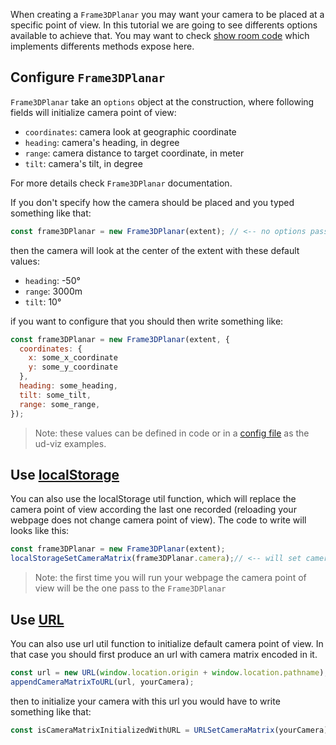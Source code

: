 When creating a `Frame3DPlanar` you may want your camera to be placed at a specific point of view. In this tutorial we are going to see differents options available to achieve that. You may want to check [show room code](../../../examples/assets/js/ShowRoom.js) which implements differents methods expose here.

## Configure `Frame3DPlanar`

`Frame3DPlanar` take an `options` object at the construction, where following fields will initialize camera point of view:

 * `coordinates`: camera look at geographic coordinate
 * `heading`: camera's heading, in degree
 * `range`: camera distance to target coordinate, in meter
 * `tilt`: camera's tilt, in degree

For more details check `Frame3DPlanar` documentation.

If you don't specify how the camera should be placed and you typed something like that:

```js
const frame3DPlanar = new Frame3DPlanar(extent); // <-- no options passed
```

then the camera will look at the center of the extent with these default values:
 * `heading`: -50°
 * `range`: 3000m
 * `tilt`: 10°

if you want to configure that you should then write something like:

```js
const frame3DPlanar = new Frame3DPlanar(extent, {
  coordinates: {
    x: some_x_coordinate
    y: some_y_coordinate
  },
  heading: some_heading,
  tilt: some_tilt,
  range: some_range,
});
```

> Note: these values can be defined in code or in a [config file](../../../examples/assets/config/frame3D_planars.json) as the ud-viz examples.

## Use [localStorage](https://developer.mozilla.org/fr/docs/Web/API/Window/localStorage)

You can also use the localStorage util function, which will replace the camera point of view according the last one recorded (reloading your webpage does not change camera point of view). The code to write will looks like this:

```js
const frame3DPlanar = new Frame3DPlanar(extent);
localStorageSetCameraMatrix(frame3DPlanar.camera);// <-- will set camera point of view with the last point of view recorded
```
>Note: the first time you will run your webpage the camera point of view will be the one pass to the `Frame3DPlanar`

## Use [URL](https://developer.mozilla.org/en-US/docs/Web/API/URL)

You can also use url util function to initialize default camera point of view. In that case you should first produce an url with camera matrix encoded in it.

```js
const url = new URL(window.location.origin + window.location.pathname);
appendCameraMatrixToURL(url, yourCamera);
```

then to initialize your camera with this url you would have to write something like that:

```js
const isCameraMatrixInitializedWithURL = URLSetCameraMatrix(yourCamera);
```